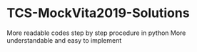 # TCS-MockVita2019-Solutions
More readable codes step by step procedure in python
More understandable and easy to implement
